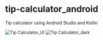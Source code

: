 # tip-calculator_android
Tip calculator using Android Studio and Kotlin

![Tip Calculator_UI](https://user-images.githubusercontent.com/85802553/169652671-e6b6f67f-267f-41ec-b33f-9ef8a098ed3d.jpg)
![Tip Calculator_dark](https://user-images.githubusercontent.com/85802553/169657993-0d9eef44-e15e-4a88-8db5-0ecc8c8a8736.jpg)
